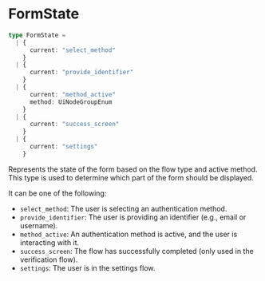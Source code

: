 # FormState

```ts
type FormState =
  | {
      current: "select_method"
    }
  | {
      current: "provide_identifier"
    }
  | {
      current: "method_active"
      method: UiNodeGroupEnum
    }
  | {
      current: "success_screen"
    }
  | {
      current: "settings"
    }
```

Represents the state of the form based on the flow type and active method. This type is used to determine which part of the form
should be displayed.

It can be one of the following:

- `select_method`: The user is selecting an authentication method.
- `provide_identifier`: The user is providing an identifier (e.g., email or username).
- `method_active`: An authentication method is active, and the user is interacting with it.
- `success_screen`: The flow has successfully completed (only used in the verification flow).
- `settings`: The user is in the settings flow.
